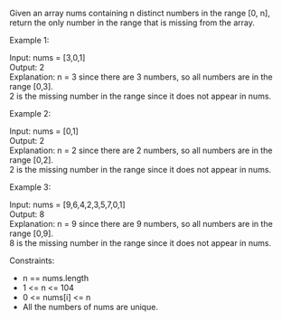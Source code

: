 Given an array nums containing n distinct numbers in the range [0, n], \
return the only number in the range that is missing from the array.


Example 1:

Input: nums = [3,0,1] \
Output: 2 \
Explanation: n = 3 since there are 3 numbers, so all numbers are in the range [0,3]. \
2 is the missing number in the range since it does not appear in nums.


Example 2:

Input: nums = [0,1] \
Output: 2 \
Explanation: n = 2 since there are 2 numbers, so all numbers are in the range [0,2]. \
2 is the missing number in the range since it does not appear in nums.


Example 3:

Input: nums = [9,6,4,2,3,5,7,0,1] \
Output: 8 \
Explanation: n = 9 since there are 9 numbers, so all numbers are in the range [0,9]. \
8 is the missing number in the range since it does not appear in nums.
 

Constraints:
- n == nums.length
- 1 <= n <= 104
- 0 <= nums[i] <= n
- All the numbers of nums are unique.